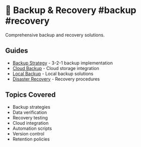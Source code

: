# 💾 Backup & Recovery #backup #recovery

Comprehensive backup and recovery solutions.

## Guides
- [Backup Strategy](backup-strategy.md) - 3-2-1 backup implementation
- [Cloud Backup](cloud-backup.md) - Cloud storage integration
- [Local Backup](local-backup.md) - Local backup solutions
- [Disaster Recovery](disaster-recovery.md) - Recovery procedures

## Topics Covered
- Backup strategies
- Data verification
- Recovery testing
- Cloud integration
- Automation scripts
- Version control
- Retention policies
